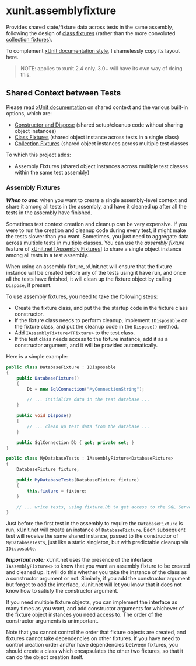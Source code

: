 # xunit.assemblyfixture

Provides shared state/fixture data across tests in the same assembly, following the design of 
[class fixtures](https://xunit.github.io/docs/shared-context.html#class-fixture) (rather than the more 
convoluted [collection fixtures](https://xunit.github.io/docs/shared-context.html#collection-fixture)). 

To complement [xUnit documentation style](https://xunit.github.io/docs/shared-context.html), I shamelessly copy its layout here.

> NOTE: applies to xunit 2.4 only. 3.0+ will have its own way of doing this.

## Shared Context between Tests

Please read [xUnit documentation](https://xunit.github.io/docs/shared-context.html) on shared context and the various built-in options, which are:

- [Constructor and Dispose](https://xunit.github.io/docs/shared-context.html#constructor) (shared setup/cleanup code without sharing object instances)
- [Class Fixtures](https://xunit.github.io/docs/shared-context.html#class-fixture) (shared object instance across tests in a single class)
- [Collection Fixtures](https://xunit.github.io/docs/shared-context.html#collection-fixture) (shared object instances across multiple test classes

To which this project adds:

- Assembly Fixtures (shared object instances across multiple test classes within the same test assembly)

### Assembly Fixtures

***When to use***: when you want to create a single assembly-level context
  and share it among all tests in the assembly, and have it cleaned up after
  all the tests in the assembly have finished.

  Sometimes test context creation and cleanup can be very expensive. If you were
  to run the creation and cleanup code during every test, it might make the tests
  slower than you want. Sometimes, you just need to aggregate data across multiple 
  tests in multiple classes. You can use the *assembly fixture* feature of
  [xUnit.net [Assembly Fixtures]](https://www.nuget.org/packages/xunit.assemblyfixture) 
  to share a single object instance among all tests in a test assembly.
  
  When using an assembly fixture, xUnit.net will ensure that the fixture instance 
  will be created before any of the tests using it have run, and once all the tests 
  have finished, it will clean up the fixture object by calling `Dispose`, if present.

To use assembly fixtures, you need to take the following steps:

- Create the fixture class, and put the the startup code in the fixture
  class constructor.
- If the fixture class needs to perform cleanup, implement `IDisposable`
  on the fixture class, and put the cleanup code in the `Dispose()` method.
- Add `IAssemblyFixture<TFixture>` to the test class.
- If the test class needs access to the fixture instance, add it as a
  constructor argument, and it will be provided automatically.

Here is a simple example:

```csharp
public class DatabaseFixture : IDisposable
{
    public DatabaseFixture()
    {
        Db = new SqlConnection("MyConnectionString");

        // ... initialize data in the test database ...
    }

    public void Dispose()
    {
        // ... clean up test data from the database ...
    }

    public SqlConnection Db { get; private set; }
}

public class MyDatabaseTests : IAssemblyFixture<DatabaseFixture>
{
    DatabaseFixture fixture;

    public MyDatabaseTests(DatabaseFixture fixture)
    {
        this.fixture = fixture;
    }

    // ... write tests, using fixture.Db to get access to the SQL Server ...
}
```

  Just before the first test in the assembly to require the `DatabaseFixture`
  is run, xUnit.net will create an instance of `DatabaseFixture`. Each subsequent 
  test will receive the same shared instance, passed to the constructor of 
  `MyDatabaseTests`, just like a static singleton, but with predictable cleanup
  via `IDisposable`.  

  ***Important note:*** xUnit.net uses the presence of the interface
  `IAssemblyFixture<>` to know that you want an assembly fixture to
  be created and cleaned up. It will do this whether you take the instance of
  the class as a constructor argument or not. Simiarly, if you add the constructor
  argument but forget to add the interface, xUnit.net will let you know that it
  does not know how to satisfy the constructor argument.

  If you need multiple fixture objects, you can implement the interface as many
  times as you want, and add constructor arguments for whichever of the fixture
  object instances you need access to. The order of the constructor arguments
  is unimportant.

  Note that you cannot control the order that fixture objects are created, and
  fixtures cannot take dependencies on other fixtures. If you have need to
  control creation order and/or have dependencies between fixtures, you should
  create a class which encapsulates the other two fixtures, so that it can
  do the object creation itself.